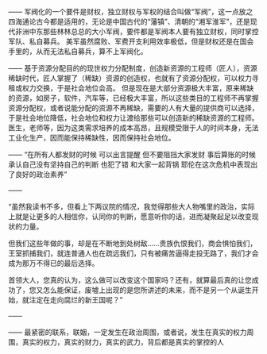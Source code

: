——
军阀化的一个要件是财权，独立财权与军权的结合叫做“军阀”，这一点放之四海通论古今都是适用的，无论是中国古代的“藩镇”、清朝的“湘军淮军”，还是现代非洲中东那些林林总总的大小军阀，要件都是军阀本人要有独立财权，同时掌控军队、私自募兵。
美军虽然腐败、军费开支利用效率极低，但是财权还是在国会手里的，从而无法私自募兵，算不上军阀化。

——
基于资源分配目的的现世权力分配制度，创造新资源的工程师（匠人），资源稀缺时代，匠人掌握了（稀缺）资源的创造权，也就有了资源分配权，可以权力寻租或权力交换，于是社会地位会高。
但是现在是大部分资源极大丰富，原来稀缺的资源，如房子，软件，汽车等，已经极大丰富，所以这些类目的工程师不再掌握资源分配权，或者说能分配的资源不再稀缺，需要的人有大量的提供商可以选择，于是社会地位降低，社会地位和权力让渡给那些可以创造新的稀缺资源的工程师。
医生，老师等，因为这类需求培养的成本高昂，且规模受限于人的时间本身，无法工业化生产，因而能保持稀缺性，因而保持社会地位。

——
“在所有人都发财的时候 可以出言提醒 但不要阻挡大家发财
事后算账的时候 承认自己没有坚持自己的判断 也犯了错 和大家一起背锅
耶伦在这次危机中表现出了良好的政治素养”

——

“虽然我读书不多，但看上下两议院的情况，我觉得那些大人物嘴里的政治，实际上就是让更多的人相信你，认同你的判断，愿意听你的话，进而凝聚起足以改变现状的力量。

但我们这些年做的事，却是在不断地到处树敌……贵族仇恨我们，商会惧怕我们，王室抓捕我们，就连普通人也在疏远我们，只有被痛苦逼得走投无路了，我们才会成为那万不得已的最后选择。

首领大人，您真的认为，这么做可以改变这个国家吗？还有，就算最后真的让您成功了，您又怎么能保证，废墟上出现的是您所讲述的未来，而不是另一个从诞生开始，就注定在走向腐烂的新王国呢？”

——

——
最紧密的联系，联姻，一定发生在政治周围，或者说，发生在真实的权力周围，真实的权力，真实的财力，真实的武力，背后都是真实的掌控的人

